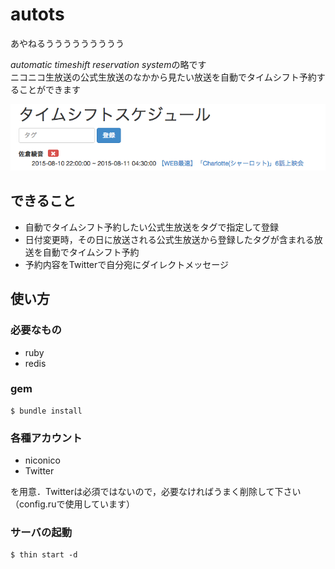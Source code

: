# autots

あやねるううううううううう

*automatic timeshift reservation system*の略です  
ニコニコ生放送の公式生放送のなかから見たい放送を自動でタイムシフト予約することができます  

![screenshot](images/screenshot.png)

## できること

- 自動でタイムシフト予約したい公式生放送をタグで指定して登録
- 日付変更時，その日に放送される公式生放送から登録したタグが含まれる放送を自動でタイムシフト予約
- 予約内容をTwitterで自分宛にダイレクトメッセージ

## 使い方

### 必要なもの

- ruby
- redis

### gem

```
$ bundle install
```

### 各種アカウント

- niconico
- Twitter

を用意．Twitterは必須ではないので，必要なければうまく削除して下さい（config.ruで使用しています）


### サーバの起動

```
$ thin start -d
```
